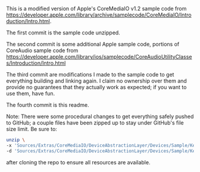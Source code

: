 This is a modified version of Apple's CoreMediaIO v1.2 sample code from https://developer.apple.com/library/archive/samplecode/CoreMediaIO/Introduction/Intro.html.

The first commit is the sample code unzipped.

The second commit is some additional Apple sample code, portions of CoreAudio sample code from https://developer.apple.com/library/ios/samplecode/CoreAudioUtilityClasses/Introduction/Intro.html

The third commit are modifications I made to the sample code to get everything building and linking again. I claim no ownership over them and provide no guarantees that they actually work as expected; if you want to use them, have fun.

The fourth commit is this readme.

Note: There were some procedural changes to get everything safely pushed to GitHub; a couple files have been zipped up to stay under GitHub's file size limit. Be sure to:

```sh
unzip \
-x 'Sources/Extras/CoreMediaIO/DeviceAbstractionLayer/Devices/Sample/KernelExtension/*.zip' \
-d 'Sources/Extras/CoreMediaIO/DeviceAbstractionLayer/Devices/Sample/KernelExtension/'
```

after cloning the repo to ensure all resources are available.